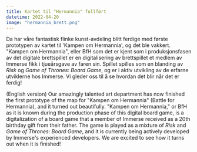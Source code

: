 ```yaml
---
title: Kartet til "Hermannia" fullført
datetime: 2022-04-20
image: "hermannia_brett.png"
---
```


Da har våre fantastisk flinke kunst-avdeling blitt ferdige med første prototypen av kartet til 'Kampen om Hermannia', og det ble vakkert. "Kampen om Hermannia", eller BfH som det er kjent som i produksjonsfasen av det digitale brettspillet er en digitalisering av brettspillet et medlem av Immerse fikk i tjueårsgave av faren sin. Spillet spilles som en blanding av *Risk* og *Game of Thrones: Board Game*, og er i aktiv utvikling av de erfarne utviklerne hos Immerse. Vi gleder oss til å se hvordan det blir når det er ferdig!

(English version)
Our amazingly talented art department has now finished the first prototype of the map for "Kampen om Hermannia" (Battle for Hermannia), and it turned out beautifully. "Kampen om Hermannia," or BfH as it is known during the production phase of this digital board game, is a digitalization of a board game that a member of Immerse received as a 20th birthday gift from their father. The game is played as a mixture of *Risk* and *Game of Thrones: Board Game*, and it is currently being actively developed by Immerse's experienced developers. We are excited to see how it turns out when it is finished!